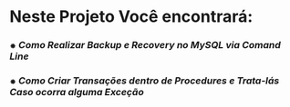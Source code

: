 # Neste Projeto Você encontrará:
### ⁕ *Como Realizar Backup e Recovery no MySQL via Comand Line*
### ⁕ *Como Criar Transações dentro de Procedures e Trata-lás Caso ocorra alguma Exceção*

